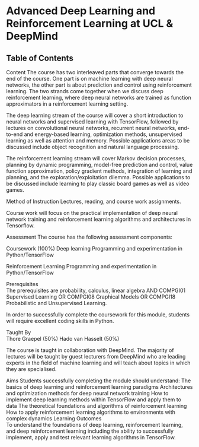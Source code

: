 # Advanced Deep Learning and Reinforcement Learning at UCL & DeepMind 

## Table of Contents


Content
The course has two interleaved parts that converge towards the end of the course. One part is on machine learning with deep neural networks, the other part is about prediction and control using reinforcement learning. The two strands come together when we discuss deep reinforcement learning, where deep neural networks are trained as function approximators in a reinforcement learning setting.

The deep learning stream of the course will cover a short introduction to neural networks and supervised learning with TensorFlow, followed by lectures on convolutional neural networks, recurrent neural networks, end-to-end and energy-based learning, optimization methods, unsupervised learning as well as attention and memory. Possible applications areas to be discussed include object recognition and natural language processing.

The reinforcement learning stream will cover Markov decision processes, planning by dynamic programming, model-free prediction and control, value function approximation, policy gradient methods, integration of learning and planning, and the exploration/exploitation dilemma. Possible applications to be discussed include learning to play classic board games as well as video games.

Method of Instruction
Lectures, reading, and course work assignments.

Course work will focus on the practical implementation of deep neural network training and reinforcement learning algorithms and architectures in Tensorflow.

Assessment
The course has the following assessment components:

Coursework (100%)
Deep learning
Programming and experimentation in Python/TensorFlow

Reinforcement Learning
Programming and experimentation in Python/TensorFlow


Prerequisites	
The prerequisites are probability, calculus, linear algebra AND COMPGI01 Supervised Learning OR COMPGI08 Graphical Models OR COMPGI18 Probabilistic and Unsupervised Learning.

In order to successfully complete the coursework for this module, students will require excellent coding skills in Python.

Taught By	
Thore Graepel (50%)
Hado van Hasselt (50%)

The course is taught in collaboration with DeepMind. The majority of lectures will be taught by guest lecturers from DeepMind who are leading experts in the field of machine learning and will teach about topics in which they are specialised.

Aims	Students successfully completing the module should understand:
The basics of deep learning and reinforcement learning paradigms
Architectures and optimization methods for deep neural network training
How to implement deep learning methods within TensorFlow and apply them to data
The theoretical foundations and algorithms of reinforcement learning
How to apply reinforcement learning algorithms to environments with complex dynamics
Learning Outcomes	
To understand the foundations of deep learning, reinforcement learning, and deep reinforcement learning including the ability to successfully implement, apply and test relevant learning algorithms in TensorFlow.
